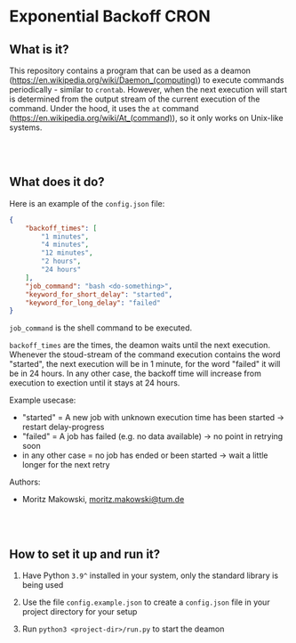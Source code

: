 # Exponential Backoff CRON

## What is it?

This repository contains a program that can be used as a deamon (https://en.wikipedia.org/wiki/Daemon_(computing)) to execute commands periodically - similar to `crontab`. However, when the next execution will start is determined from the output stream of the current execution of the command. Under the hood, it uses the `at` command (https://en.wikipedia.org/wiki/At_(command)), so it only works on Unix-like systems.

<br/>
<br/>

## What does it do?

Here is an example of the `config.json` file:

```json
{
    "backoff_times": [
        "1 minutes",
        "4 minutes",
        "12 minutes",
        "2 hours",
        "24 hours"
    ],
    "job_command": "bash <do-something>",
    "keyword_for_short_delay": "started",
    "keyword_for_long_delay": "failed"
}
```

`job_command` is the shell command to be executed.

`backoff_times` are the times, the deamon waits until the next execution. Whenever the stoud-stream of the command execution contains the word "started", the next execution will be in 1 minute, for the word "failed" it will be in 24 hours. In any other case, the backoff time will increase from execution to exection until it stays at 24 hours.

Example usecase:

-   "started" = A new job with unknown execution time has been started -> restart delay-progress
-   "failed" = A job has failed (e.g. no data available) -> no point in retrying soon
-   in any other case = no job has ended or been started -> wait a little longer for the next retry

Authors:

-   Moritz Makowski, moritz.makowski@tum.de

<br/>
<br/>

## How to set it up and run it?

1. Have Python `3.9^` installed in your system, only the standard library is being used

2. Use the file `config.example.json` to create a `config.json` file in your project directory for your setup

3. Run `python3 <project-dir>/run.py` to start the deamon
